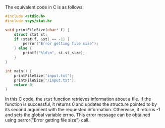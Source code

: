 The equivalent code in C is as follows:

```C
#include <stdio.h>
#include <sys/stat.h>

void printFileSize(char* f) {
    struct stat st;
    if (stat(f, &st) == -1) {
        perror("Error getting file size");
    } else {
        printf("%ld\n", st.st_size);
    }
}

int main() {
    printFileSize("input.txt");
    printFileSize("/input.txt");
    return 0;
}
```

In this C code, the `stat` function retrieves information about a file. If the function is successful, it returns 0 and updates the structure pointed to by its second argument with the requested information. Otherwise, it returns -1 and sets the global variable errno. This error message can be obtained using perror("Error getting file size") call.
